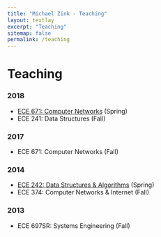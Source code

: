 ```yaml
---
title: "Michael Zink - Teaching"
layout: textlay
excerpt: "Teaching"
sitemap: false
permalink: /teaching
---
```


# Teaching

### 2018
* [ECE 671: Computer Networks](http://www.ecs.umass.edu/ece671/index.html) (Spring)
* ECE 241: Data Structures (Fall)
  
### 2017
* ECE 671: Computer Networks (Fall)

### 2014
* [ECE 242: Data Structures & Algorithms](http://www.ecs.umass.edu/ece242/index.html) (Spring)
* ECE 374: Computer Networks & Internet (Fall)

### 2013
* ECE 697SR: Systems Engineering (Fall)
